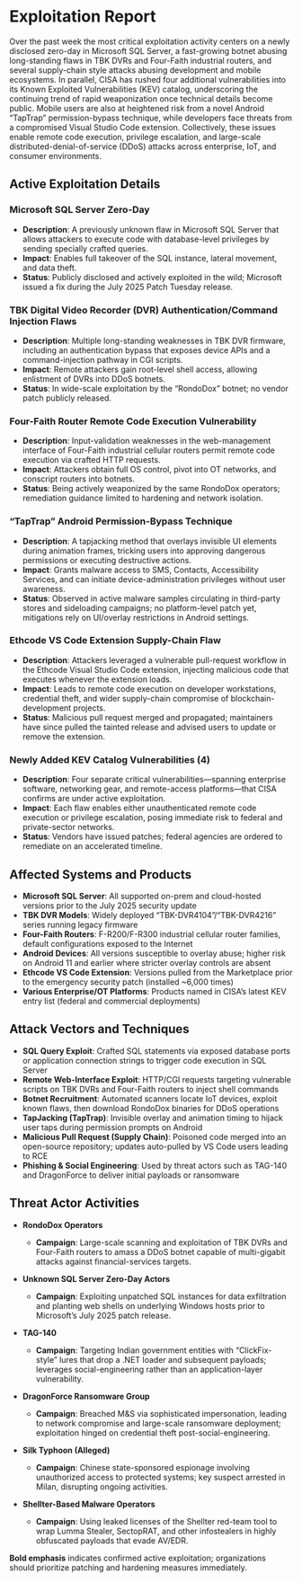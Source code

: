 # Exploitation Report

Over the past week the most critical exploitation activity centers on a newly disclosed zero-day in Microsoft SQL Server, a fast-growing botnet abusing long-standing flaws in TBK DVRs and Four-Faith industrial routers, and several supply-chain style attacks abusing development and mobile ecosystems.  In parallel, CISA has rushed four additional vulnerabilities into its Known Exploited Vulnerabilities (KEV) catalog, underscoring the continuing trend of rapid weaponization once technical details become public.  Mobile users are also at heightened risk from a novel Android “TapTrap” permission-bypass technique, while developers face threats from a compromised Visual Studio Code extension.  Collectively, these issues enable remote code execution, privilege escalation, and large-scale distributed-denial-of-service (DDoS) attacks across enterprise, IoT, and consumer environments.

## Active Exploitation Details

### Microsoft SQL Server Zero-Day
- **Description**: A previously unknown flaw in Microsoft SQL Server that allows attackers to execute code with database-level privileges by sending specially crafted queries.  
- **Impact**: Enables full takeover of the SQL instance, lateral movement, and data theft.  
- **Status**: Publicly disclosed and actively exploited in the wild; Microsoft issued a fix during the July 2025 Patch Tuesday release.  

### TBK Digital Video Recorder (DVR) Authentication/Command Injection Flaws
- **Description**: Multiple long-standing weaknesses in TBK DVR firmware, including an authentication bypass that exposes device APIs and a command-injection pathway in CGI scripts.  
- **Impact**: Remote attackers gain root-level shell access, allowing enlistment of DVRs into DDoS botnets.  
- **Status**: In wide-scale exploitation by the “RondoDox” botnet; no vendor patch publicly released.  

### Four-Faith Router Remote Code Execution Vulnerability
- **Description**: Input-validation weaknesses in the web-management interface of Four-Faith industrial cellular routers permit remote code execution via crafted HTTP requests.  
- **Impact**: Attackers obtain full OS control, pivot into OT networks, and conscript routers into botnets.  
- **Status**: Being actively weaponized by the same RondoDox operators; remediation guidance limited to hardening and network isolation.  

### “TapTrap” Android Permission-Bypass Technique
- **Description**: A tapjacking method that overlays invisible UI elements during animation frames, tricking users into approving dangerous permissions or executing destructive actions.  
- **Impact**: Grants malware access to SMS, Contacts, Accessibility Services, and can initiate device-administration privileges without user awareness.  
- **Status**: Observed in active malware samples circulating in third-party stores and sideloading campaigns; no platform-level patch yet, mitigations rely on UI/overlay restrictions in Android settings.  

### Ethcode VS Code Extension Supply-Chain Flaw
- **Description**: Attackers leveraged a vulnerable pull-request workflow in the Ethcode Visual Studio Code extension, injecting malicious code that executes whenever the extension loads.  
- **Impact**: Leads to remote code execution on developer workstations, credential theft, and wider supply-chain compromise of blockchain-development projects.  
- **Status**: Malicious pull request merged and propagated; maintainers have since pulled the tainted release and advised users to update or remove the extension.  

### Newly Added KEV Catalog Vulnerabilities (4)
- **Description**: Four separate critical vulnerabilities—spanning enterprise software, networking gear, and remote-access platforms—that CISA confirms are under active exploitation.  
- **Impact**: Each flaw enables either unauthenticated remote code execution or privilege escalation, posing immediate risk to federal and private-sector networks.  
- **Status**: Vendors have issued patches; federal agencies are ordered to remediate on an accelerated timeline.  

## Affected Systems and Products

- **Microsoft SQL Server**: All supported on-prem and cloud-hosted versions prior to the July 2025 security update  
- **TBK DVR Models**: Widely deployed “TBK-DVR4104”/“TBK-DVR4216” series running legacy firmware  
- **Four-Faith Routers**: F-R200/F-R300 industrial cellular router families, default configurations exposed to the Internet  
- **Android Devices**: All versions susceptible to overlay abuse; higher risk on Android 11 and earlier where stricter overlay controls are absent  
- **Ethcode VS Code Extension**: Versions pulled from the Marketplace prior to the emergency security patch (installed ~6,000 times)  
- **Various Enterprise/OT Platforms**: Products named in CISA’s latest KEV entry list (federal and commercial deployments)  

## Attack Vectors and Techniques

- **SQL Query Exploit**: Crafted SQL statements via exposed database ports or application connection strings to trigger code execution in SQL Server  
- **Remote Web-Interface Exploit**: HTTP/CGI requests targeting vulnerable scripts on TBK DVRs and Four-Faith routers to inject shell commands  
- **Botnet Recruitment**: Automated scanners locate IoT devices, exploit known flaws, then download RondoDox binaries for DDoS operations  
- **TapJacking (TapTrap)**: Invisible overlay and animation timing to hijack user taps during permission prompts on Android  
- **Malicious Pull Request (Supply Chain)**: Poisoned code merged into an open-source repository; updates auto-pulled by VS Code users leading to RCE  
- **Phishing & Social Engineering**: Used by threat actors such as TAG-140 and DragonForce to deliver initial payloads or ransomware  

## Threat Actor Activities

- **RondoDox Operators**  
  - **Campaign**: Large-scale scanning and exploitation of TBK DVRs and Four-Faith routers to amass a DDoS botnet capable of multi-gigabit attacks against financial-services targets.  

- **Unknown SQL Server Zero-Day Actors**  
  - **Campaign**: Exploiting unpatched SQL instances for data exfiltration and planting web shells on underlying Windows hosts prior to Microsoft’s July 2025 patch release.  

- **TAG-140**  
  - **Campaign**: Targeting Indian government entities with “ClickFix-style” lures that drop a .NET loader and subsequent payloads; leverages social-engineering rather than an application-layer vulnerability.  

- **DragonForce Ransomware Group**  
  - **Campaign**: Breached M&S via sophisticated impersonation, leading to network compromise and large-scale ransomware deployment; exploitation hinged on credential theft post-social-engineering.  

- **Silk Typhoon (Alleged)**  
  - **Campaign**: Chinese state-sponsored espionage involving unauthorized access to protected systems; key suspect arrested in Milan, disrupting ongoing activities.  

- **Shellter-Based Malware Operators**  
  - **Campaign**: Using leaked licenses of the Shellter red-team tool to wrap Lumma Stealer, SectopRAT, and other infostealers in highly obfuscated payloads that evade AV/EDR.  

**Bold emphasis** indicates confirmed active exploitation; organizations should prioritize patching and hardening measures immediately.